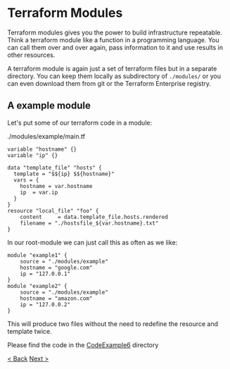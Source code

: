 # Terraform Modules

Terraform modules gives you the power to build infrastructure repeatable. Think a terraform module like a function in a programming language. You can call them over and over again, pass information to it and use results in other resources. 

A terraform module is again just a set of terraform files but in a separate directory. You can keep them locally as subdirectory of `./modules/` or you can even download them from git or the Terraform Enterprise registry. 

## A example module

Let's put some of our terraform code in a module:

./modules/example/main.tf
```
variable "hostname" {}
variable "ip" {}

data "template_file" "hosts" {
  template = "$${ip} $${hostname}"
  vars = {
    hostname = var.hostname
    ip  = var.ip
  }
}
resource "local_file" "foo" {
    content     = data.template_file.hosts.rendered
    filename = "./hostsfile_${var.hostname}.txt"
}
```

In our root-module we can just call this as often as we like:
```
module "example1" {
    source = "./modules/example"
    hostname = "google.com"
    ip = "127.0.0.1"
}
module "example2" {
    source = "./modules/example"
    hostname = "amazon.com"
    ip = "127.0.0.2"
}
```

This will produce two files without the need to redefine the resource and template twice. 

Please find the code in the [CodeExample6](https://github.com/FullStackS-GmbH/terraform-workshop/blob/master/Grundlagen/CodeExample6) directory

[< Back](https://github.com/FullStackS-GmbH/terraform-workshop/blob/master/Grundlagen/5_Create_First_Resource.md)
[Next >](https://github.com/FullStackS-GmbH/terraform-workshop/blob/master/Grundlagen/7_Terraform_Variables.md)